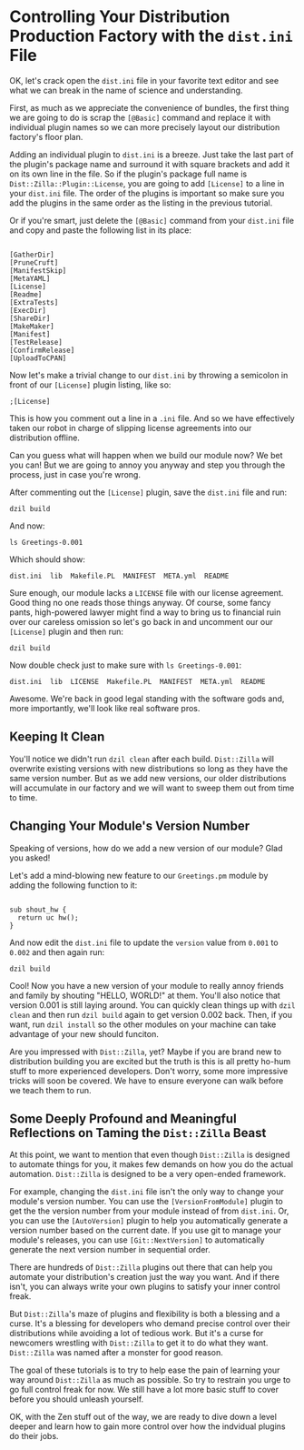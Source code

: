# Controlling Your Distribution Production Factory with the `dist.ini` File

OK, let's crack open the `dist.ini` file in your favorite text editor and see
what we can break in the name of science and understanding.

First, as much as we appreciate the convenience of bundles, the first thing we
are going to do is scrap the `[@Basic]` command and replace it with individual
plugin names so we can more precisely layout our distribution factory's floor
plan.

Adding an individual plugin to `dist.ini` is a breeze. Just take the last part
of the plugin's package name and surround it with square brackets and add it on
its own line in the file. So if the plugin's package full name is
`Dist::Zilla::Plugin::License`, you are going to add `[License]` to a line in
your `dist.ini` file. The order of the plugins is important so make sure you add
the plugins in the same order as the listing in the previous tutorial.

Or if you're smart, just delete the `[@Basic]` command from your `dist.ini` file
and copy and paste the following list in its place:

```

[GatherDir]
[PruneCruft]
[ManifestSkip]
[MetaYAML]
[License]
[Readme]
[ExtraTests]
[ExecDir]
[ShareDir]
[MakeMaker]
[Manifest]
[TestRelease]
[ConfirmRelease]
[UploadToCPAN]

```

Now let's make a trivial change to our `dist.ini` by throwing a semicolon in
front of our `[License]` plugin listing, like so:

`;[License]`

This is how you comment out a line in a `.ini` file. And so we have effectively
taken our robot in charge of slipping license agreements into our distribution
offline.

Can you guess what will happen when we build our module now? We bet you can! But
we are going to annoy you anyway and step you through the process, just in case
you're wrong.

After commenting out the `[License]` plugin, save the `dist.ini` file and run:

`dzil build`

And now:

`ls Greetings-0.001`

Which should show:

`dist.ini  lib  Makefile.PL  MANIFEST  META.yml  README`

Sure enough, our module lacks a `LICENSE` file with our license agreement. Good
thing no one reads those things anyway. Of course, some fancy pants,
high-powered lawyer might find a way to bring us to financial ruin over our
careless omission so let's go back in and uncomment our our `[License]` plugin
and then run:

`dzil build`

Now double check just to make sure with `ls Greetings-0.001`:

`dist.ini  lib  LICENSE  Makefile.PL  MANIFEST  META.yml  README`

Awesome. We're back in good legal standing with the software gods and, more
importantly, we'll look like real software pros.

## Keeping It Clean

You'll notice we didn't run `dzil clean` after each build. `Dist::Zilla` will
overwrite existing versions with new distributions so long as they have the same
version number. But as we add new versions, our older distributions will
accumulate in our factory and we will want to sweep them out from time to time.

## Changing Your Module's Version Number

Speaking of versions, how do we add a new version of our module? Glad you asked!

Let's add a mind-blowing new feature to our `Greetings.pm` module by adding the
following function to it:

```

sub shout_hw {
  return uc hw();
}

```

And now edit the `dist.ini` file to update the `version` value from `0.001` to
`0.002` and then again run:

`dzil build`

Cool! Now you have a new version of your module to really annoy friends and
family by shouting "HELLO, WORLD!" at them. You'll also notice that version
0.001 is still laying around. You can quickly clean things up with `dzil clean`
and then run `dzil build` again to get version 0.002 back. Then, if you want,
run `dzil install` so the other modules on your machine can take advantage of
your new should funciton.

Are you impressed with `Dist::Zilla`, yet? Maybe if you are brand new
to distribution building you are excited but the truth is this is all pretty
ho-hum stuff to more experienced developers. Don't worry, some more impressive
tricks will soon be covered. We have to ensure everyone can walk before we teach
them to run.

## Some Deeply Profound and Meaningful Reflections on Taming the `Dist::Zilla` Beast

At this point, we want to mention that even though `Dist::Zilla` is designed to
automate things for you, it makes few demands on how you do the actual
automation. `Dist::Zilla` is designed to be a very open-ended framework.

For example, changing the `dist.ini` file isn't the only way to change your
module's version number.  You can use the `[VersionFromModule]` plugin to get
the the version number from your module instead of from `dist.ini`. Or, you can
use the `[AutoVersion]` plugin to help you automatically generate a version
number based on the current date. If you use git to manage your module's
releases, you can use `[Git::NextVersion]` to automatically generate the next
version number in sequential order.

There are hundreds of `Dist::Zilla` plugins out there that can help you automate
your distribution's creation just the way you want. And if there isn't, you can
always write your own plugins to satisfy your inner control freak.

But `Dist::Zilla`'s maze of plugins and flexibility is both a blessing and a
curse. It's a blessing for developers who demand precise control over their
distributions while avoiding a lot of tedious work. But it's a curse for
newcomers wrestling with `Dist::Zilla` to get it to do what they want.
`Dist::Zilla` was named after a monster for good reason.

The goal of these tutorials is to try to help ease the pain of learning your way
around `Dist::Zilla` as much as possible. So try to restrain you urge to go full
control freak for now. We still have a lot more basic stuff to cover before you
should unleash yourself.

OK, with the Zen stuff out of the way, we are ready to dive down a level deeper
and learn how to gain more control over how the indvidual plugins do their jobs.
